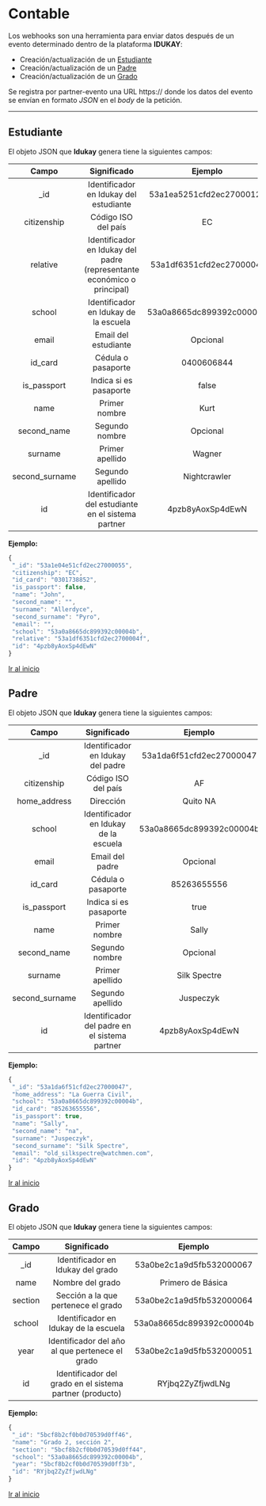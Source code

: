 # Contable

Los webhooks son una herramienta para enviar datos después de un evento determinado dentro de la plataforma **IDUKAY**:
* Creación/actualización de un [Estudiante](#Estudiante)
* Creación/actualización de un [Padre](#Padre)
* Creación/actualización de un [Grado](#Grado)

Se registra por partner-evento una URL https:// donde los datos del evento se envían en formato _JSON_ en el _body_ de la petición.


***

## Estudiante

El objeto JSON que **Idukay** genera tiene la siguientes campos:

|      Campo     |                               Significado                               |          Ejemplo         |
|:--------------:|:-----------------------------------------------------------------------:|:------------------------:|
| _id            | Identificador en Idukay del estudiante                                  | 53a1ea5251cfd2ec2700012c |
| citizenship    | Código ISO del país                                                     | EC                       |
| relative       | Identificador en Idukay del padre (representante económico o principal) | 53a1df6351cfd2ec2700004f |
| school         | Identificador en Idukay de la escuela                                   | 53a0a8665dc899392c00004b |
| email          | Email del estudiante                                                    | Opcional                 |
| id_card        | Cédula o pasaporte                                                      | 0400606844               |
| is_passport    | Indica si es pasaporte                                                  | false                    |
| name           | Primer nombre                                                           | Kurt                     |
| second_name    | Segundo nombre                                                          | Opcional                 |
| surname        | Primer apellido                                                         | Wagner                   |
| second_surname | Segundo apellido                                                        | Nightcrawler             |
| id             | Identificador del estudiante en el sistema partner                      | 4pzb8yAoxSp4dEwN         |


**Ejemplo:**
```javascript
{
 "_id": "53a1e04e51cfd2ec27000055",
 "citizenship": "EC",
 "id_card": "0301738852",
 "is_passport": false,
 "name": "John",
 "second_name": "",
 "surname": "Allerdyce",
 "second_surname": "Pyro",
 "email": "",
 "school": "53a0a8665dc899392c00004b",
 "relative": "53a1df6351cfd2ec2700004f",
 "id": "4pzb8yAoxSp4dEwN"
}
```
<a href="#top">Ir al inicio</a>

## Padre

El objeto JSON que **Idukay** genera tiene la siguientes campos:

|      Campo     |              Significado                           |          Ejemplo         |
|:--------------:|:--------------------------------------------------:|:------------------------:|
| _id            | Identificador en Idukay del padre                  | 53a1da6f51cfd2ec27000047 |
| citizenship    | Código ISO del país                                | AF                       |
| home_address   | Dirección                                          | Quito NA                 |
| school         | Identificador en Idukay de la escuela              | 53a0a8665dc899392c00004b |
| email          | Email del padre                                    | Opcional                 |
| id_card        | Cédula o pasaporte                                 | 85263655556              |
| is_passport    | Indica si es pasaporte                             | true                     |
| name           | Primer nombre                                      | Sally                    |
| second_name    | Segundo nombre                                     | Opcional                 |
| surname        | Primer apellido                                    | Silk Spectre             |
| second_surname | Segundo apellido                                   | Juspeczyk                |
| id             | Identificador del padre en el sistema partner      | 4pzb8yAoxSp4dEwN         |

**Ejemplo:**
```javascript
{
 "_id": "53a1da6f51cfd2ec27000047",
 "home_address": "La Guerra Civil",
 "school": "53a0a8665dc899392c00004b",
 "id_card": "85263655556",
 "is_passport": true,
 "name": "Sally",
 "second_name": "na",
 "surname": "Juspeczyk",
 "second_surname": "Silk Spectre",
 "email": "old_silkspectre@watchmen.com",
 "id": "4pzb8yAoxSp4dEwN"
}
```
<a href="#top">Ir al inicio</a>

## Grado

El objeto JSON que **Idukay** genera tiene la siguientes campos:

|  Campo  |                        Significado                       |          Ejemplo         |
|:-------:|:--------------------------------------------------------:|:------------------------:|
| _id     | Identificador en Idukay del grado                        | 53a0be2c1a9d5fb532000067 |
| name    | Nombre del grado                                         | Primero de Básica        |
| section | Sección a la que pertenece el grado                      | 53a0be2c1a9d5fb532000064 |
| school  | Identificador en Idukay de la escuela                    | 53a0a8665dc899392c00004b |
| year    | Identificador del año al que pertenece el grado          | 53a0be2c1a9d5fb532000051 |
| id      | Identificador del grado en el sistema partner (producto) | RYjbq2ZyZfjwdLNg         |

**Ejemplo:**
```javascript
{
 "_id": "5bcf8b2cf0b0d70539d0ff46",
 "name": "Grado 2, sección 2",
 "section": "5bcf8b2cf0b0d70539d0ff44",
 "school": "53a0a8665dc899392c00004b",
 "year": "5bcf8b2cf0b0d70539d0ff3b",
 "id": "RYjbq2ZyZfjwdLNg"
}
```
<a href="#top">Ir al inicio</a>
